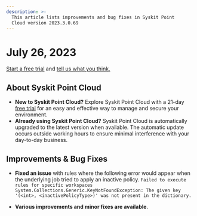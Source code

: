 ```yaml
---
description: >-
  This article lists improvements and bug fixes in Syskit Point
  Cloud version 2023.3.0.69
---
```


# July 26, 2023

[Start a free trial](https://www.syskit.com/products/point/free-trial/) and [tell us what you think.](https://www.syskit.com/company/contact-us/)

## About Syskit Point Cloud

* **New to Syskit Point Cloud?** Explore Syskit Point Cloud with a 21-day [free trial](https://www.syskit.com/products/point/free-trial/) for an easy and effective way to manage and secure your environment.
* **Already using Syskit Point Cloud?** Syskit Point Cloud is automatically upgraded to the latest version when available. The automatic update occurs outside working hours to ensure minimal interference with your day-to-day business.

## Improvements & Bug Fixes

* **Fixed an issue** with rules where the following error would appear when the underlying job tried to apply an inactive policy. `Failed to execute rules for specific workspaces
System.Collections.Generic.KeyNotFoundException: The given key '(<int>, <inactivePolicyType>)' was not present in the dictionary.`

* **Various improvements and minor fixes are available**.

